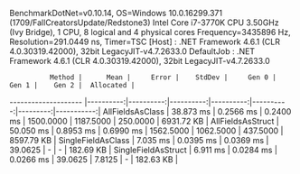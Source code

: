 
BenchmarkDotNet=v0.10.14, OS=Windows 10.0.16299.371 (1709/FallCreatorsUpdate/Redstone3)
Intel Core i7-3770K CPU 3.50GHz (Ivy Bridge), 1 CPU, 8 logical and 4 physical cores
Frequency=3435896 Hz, Resolution=291.0449 ns, Timer=TSC
  [Host]     : .NET Framework 4.6.1 (CLR 4.0.30319.42000), 32bit LegacyJIT-v4.7.2633.0
  DefaultJob : .NET Framework 4.6.1 (CLR 4.0.30319.42000), 32bit LegacyJIT-v4.7.2633.0


              Method |      Mean |     Error |    StdDev |     Gen 0 |     Gen 1 |    Gen 2 |  Allocated |
-------------------- |----------:|----------:|----------:|----------:|----------:|---------:|-----------:|
    AllFieldsAsClass | 38.873 ms | 0.2566 ms | 0.2400 ms | 1500.0000 | 1187.5000 | 250.0000 | 6931.72 KB |
   AllFieldsAsStruct | 50.050 ms | 0.8953 ms | 0.6990 ms | 1562.5000 | 1062.5000 | 437.5000 | 8597.79 KB |
  SingleFieldAsClass |  7.035 ms | 0.0395 ms | 0.0369 ms |   39.0625 |         - |        - |  182.69 KB |
 SingleFieldAsStruct |  6.911 ms | 0.0284 ms | 0.0266 ms |   39.0625 |    7.8125 |        - |  182.63 KB |
